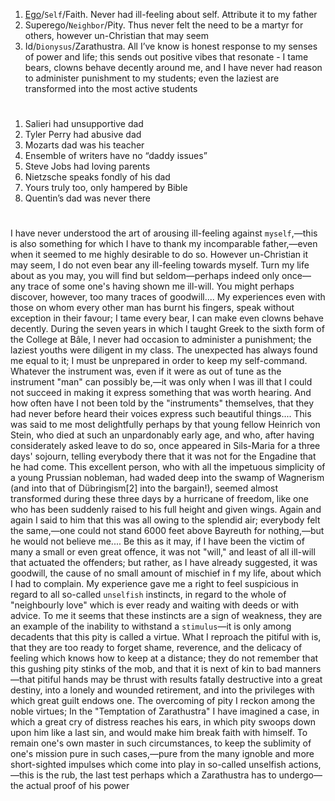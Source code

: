 

1. [Ego](https://www.gutenberg.org/files/52190/52190-h/52190-h.htm)/`Self`/Faith. Never had ill-feeling about self. Attribute it to my father 
2. Superego/`Neighbor`/Pity. Thus never felt the need to be a martyr for others, however un-Christian that may seem 
3. Id/`Dionysus`/Zarathustra. All I’ve know is honest response to my senses of power and life; this sends out positive vibes that resonate - I tame bears, clowns behave decently around me, and I have never had reason to administer punishment to my students; even the laziest are transformed into the most active students

#

1. Salieri had unsupportive dad 
2. Tyler Perry had abusive dad 
3. Mozarts dad was his teacher 
4. Ensemble of writers have no “daddy issues”
5. Steve Jobs had loving parents 
6. Nietzsche speaks fondly of his dad 
7. Yours truly too, only hampered by Bible 
8. Quentin’s dad was never there 

#

I have never understood the art of arousing ill-feeling against `myself`,—this is also something for which I have to thank my incomparable father,—even when it seemed to me highly desirable to do so. However un-Christian it may seem, I do not even bear any ill-feeling towards myself. Turn my life about as you may, you will find but seldom—perhaps indeed only once—any trace of some one's having shown me ill-will. You might perhaps discover, however, too many traces of goodwill.... My experiences even with those on whom every other man has burnt his fingers, speak without exception in their favour; I tame every bear, I can make even clowns behave decently. During the seven years in which I taught Greek to the sixth form of the College at Bâle, I never had occasion to administer a punishment; the laziest youths were diligent in my class. The unexpected has always found me equal to it; I must be unprepared in order to keep my self-command. Whatever the instrument was, even if it were as out of tune as the instrument "man" can possibly be,—it was only when I was ill that I could not succeed in making it express something that was worth hearing. And how often have I not been told by the "instruments" themselves, that they had never before heard their voices express such beautiful things.... This was said to me most delightfully perhaps by that young fellow Heinrich von Stein, who died at such an unpardonably early age, and who, after having considerately asked leave to do so, once appeared in Sils-Maria for a three days' sojourn, telling everybody there that it was not for the Engadine that he had come. This excellent person, who with all the impetuous simplicity of a young Prussian nobleman, had waded deep into the swamp of Wagnerism (and into that of Dübringism[2] into the bargain!), seemed almost transformed during these three days by a hurricane of freedom, like one who has been suddenly raised to his full height and given wings. Again and again I said to him that this was all owing to the splendid air; everybody felt the same,—one could not stand 6000 feet above Bayreuth for nothing,—but he would not believe me.... Be this as it may, if I have been the victim of many a small or even great offence, it was not "will," and least of all ill-will that actuated the offenders; but rather, as I have already suggested, it was goodwill, the cause of no small amount of mischief in f my life, about which I had to complain. My experience gave me a right to feel suspicious in regard to all so-called `unselfish` instincts, in regard to the whole of "neighbourly love" which is ever ready and waiting with deeds or with advice. To me it seems that these instincts are a sign of weakness, they are an example of the inability to withstand a `stimulus`—it is only among decadents that this pity is called a virtue. What I reproach the pitiful with is, that they are too ready to forget shame, reverence, and the delicacy of feeling which knows how to keep at a distance; they do not remember that this gushing pity stinks of the mob, and that it is next of kin to bad manners—that pitiful hands may be thrust with results fatally destructive into a great destiny, into a lonely and wounded retirement, and into the privileges with which great guilt endows one. The overcoming of pity I reckon among the noble virtues; In the "Temptation of Zarathustra" I have imagined a case, in which a great cry of distress reaches his ears, in which pity swoops down upon him like a last sin, and would make him break faith with himself. To remain one's own master in such circumstances, to keep the sublimity of one's mission pure in such cases,—pure from the many ignoble and more short-sighted impulses which come into play in so-called unselfish actions,—this is the rub, the last test perhaps which a Zarathustra has to undergo—the actual proof of his power
